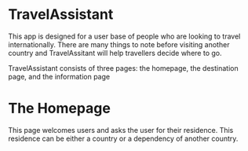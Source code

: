 # TravelAssistant
This app is designed for a user base of people who are looking to travel internationally.
There are many things to note before visiting another country and TravelAssitant will help travellers decide where to go.

TravelAssistant consists of three pages: the homepage, the destination page, and the information page
# The Homepage
This page welcomes users and asks the user for their residence. This residence can be either a country or a dependency of another country.
